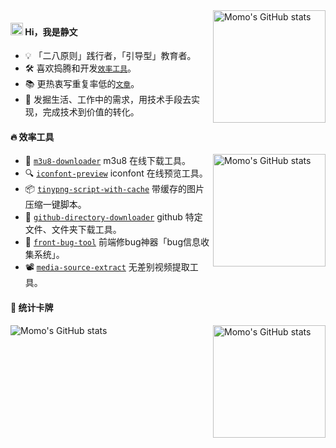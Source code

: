 <img align="right" alt="Momo's GitHub stats" src="http://upyun.luckly-mjw.cn/Assets/github-profile/85.png!/crop/630x600a0a0" height="180px"/>

#### <img src='https://qpluspicture.oss-cn-beijing.aliyuncs.com/6LjjQA/Hi.gif' alt='Hi' width="20"/> Hi，我是静文
- 💡  「二八原则」践行者，「引导型」教育者。
- 🛠  喜欢捣腾和开发[`效率工具`](http://blog.luckly-mjw.cn/tool-show/index.html)。
- 📚  更热衷写重复率低的[`文章`](https://segmentfault.com/u/momo707577045/articles?sort=vote)。
- 🔭  发掘生活、工作中的需求，用技术手段去实现，完成技术到价值的转化。

#### 🔥 效率工具

<img align="right" alt="Momo's GitHub stats" src="http://upyun.luckly-mjw.cn/Assets/github-profile/86.png!/crop/630x600a0a30" height="180px"/>

- 🎥️  [`m3u8-downloader`](https://github.com/Momo707577045/m3u8-downloader) m3u8 在线下载工具。
- 🔍  [`iconfont-preview`](https://github.com/Momo707577045/iconfont-preview) iconfont 在线预览工具。
- 📦  [`tinypng-script-with-cache`](https://github.com/Momo707577045/tinypng-script-with-cache) 带缓存的图片压缩一键脚本。
- 📂  [`github-directory-downloader`](https://github.com/Momo707577045/github-directory-downloader) github 特定文件、文件夹下载工具。
- 🔧  [`front-bug-tool`](https://segmentfault.com/a/1190000017271720) 前端修bug神器「bug信息收集系统」。
- 📽  [`media-source-extract`](https://segmentfault.com/a/1190000025182822) 无差别视频提取工具。

#### 🔰 统计卡牌

<img align="left" alt="Momo's GitHub stats" src="https://github-readme-stats.vercel.app/api?username=Momo707577045&show_icons=true&hide_border=true&cache_seconds=1900&theme=vue-dark"/>

<img align="right" alt="Momo's GitHub stats" src="http://upyun.luckly-mjw.cn/Assets/github-profile/87.png" height="180px"/>

